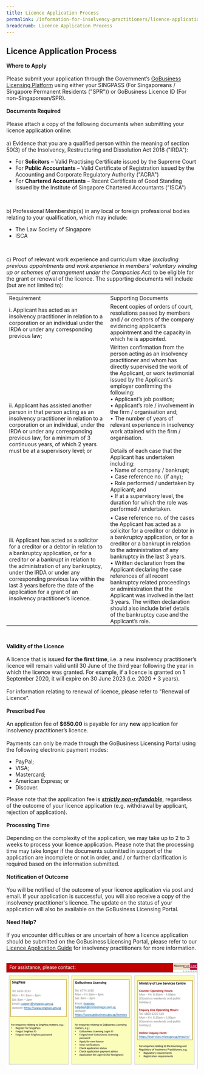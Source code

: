 ```yaml
---
title: Licence Application Process
permalink: /information-for-insolvency-practitioners/licence-application-process/
breadcrumb: Licence Application Process
---
```

**Licence Application Process**
---
**Where to Apply**
<br><br>
Please submit your application through the Government’s <a href="https://www.gobusiness.gov.sg/licences" target="_blank">GoBusiness Licensing Platform</a> using either your SINGPASS (For Singaporeans / Singapore Permanent Residents ("SPR")) or GoBusiness Licence ID (For non-Singaporean/SPR).
<br><br>
**Documents Required**
<br><br>
Please attach a copy of the following documents when submitting your licence application online:
<br><br>
a) Evidence that you are a qualified person within the meaning of section 50(3) of the Insolvency, Restructuring and Dissolution Act 2018 ("IRDA"):
<br>
* For **Solicitors** – Valid Practising Certificate issued by the Supreme Court <br>
* For **Public Accountants** – Valid Certificate of Registration issued by the Accounting and Corporate Regulatory Authority ("ACRA") <br>
* For **Chartered Accountants** – Recent Certificate of Good Standing issued by the Institute of Singapore Chartered Accountants ("ISCA")
<br>

b) Professional Membership(s) in any local or foreign professional bodies relating to your qualification, which may include:
<br>
* The Law Society of Singapore
* ISCA
<br>

c) Proof of relevant work experience and curriculum vitae *(excluding previous appointments and work experience in members' voluntary winding up or schemes of arrangement under the Companies Act)* to be eligible for the grant or renewal of the licence. The supporting documents will include (but are not limited to):
<br>
<table>
<tr>
  <td>Requirement</td>
  <td>Supporting Documents</td>
 </tr>
 <tr>
  <td>i.	Applicant has acted as an insolvency practitioner in relation to a corporation or an individual under the IRDA or under any corresponding previous law;</td>
  <td>
Recent copies of orders of court, resolutions passed by members and / or creditors of the company evidencing applicant’s appointment and the capacity in which he is appointed.<br>


</td>
 </tr>
 <tr>
  <td>ii.	Applicant has assisted another person in that person acting as an insolvency practitioner in relation to a corporation or an individual, under the IRDA or under any corresponding previous law, for a minimum of 3 continuous years, of which 2 years must be at a supervisory level; or
</td>
  <td>Written confirmation from the person acting as an insolvency practitioner and whom has directly supervised the work of the Applicant, or work testimonial issued by the Applicant’s employer confirming the following:<br>
•	Applicant’s job position;<br>
•	Applicant’s role / involvement in the firm / organisation and; <br>
• The number of years of relevant experience in insolvency work attained with the firm / organisation. <br><br>
Details of each case that the Applicant has undertaken including:<br>
•	Name of company / bankrupt; <br>
•	Case reference no. (if any);<br>
• Role performed / undertaken by Applicant; and<br>
•	If at a supervisory level, the duration for which the role was performed / undertaken.<br>
</td>
 </tr>
 <tr>
  <td>iii.	Applicant has acted as a solicitor for a creditor or a debtor in relation to a bankruptcy application, or for a creditor or a bankrupt in relation to the administration of any bankruptcy, under the IRDA or under any corresponding previous law within the last 3 years before the date of the application for a grant of an insolvency practitioner’s licence. </td>
 <td>
•	Case reference no. of the cases the Applicant has acted as a solicitor for a creditor or debtor in a bankruptcy application, or for a creditor or a bankrupt in relation to the administration of any bankruptcy in the last 3 years.<br>
•	Written declaration from the Applicant declaring the case references of all recent bankruptcy related proceedings or administration that the Applicant was involved in the last 3 years. The written declaration should also include brief details of the bankruptcy case and the Applicant’s role. 
</td>
 </tr>
  
</table><br>


**Validity of the Licence**
<br><br>
A licence that is issued **for the first time**, i.e. a new insolvency practitioner’s licence will remain valid until 30 June of the third year following the year in which the licence was granted. For example, if a licence is granted on 1 September 2020, it will expire on 30 June 2023 (i.e. 2020 + 3 years).
<br><br>
For information relating to renewal of licence, please refer to "Renewal of Licence".
<br><br>
**Prescribed Fee**
<br><br> 
An application fee of **$650.00** is payable for any **new** application for insolvency practitioner’s licence. 
<br><br>Payments can only be made through the GoBusiness Licensing Portal using the following electronic payment modes:
<br>
* PayPal;<br>
* VISA;<br>
* Mastercard;<br>
* American Express; or<br>
* Discover.<br>


Please note that the application fee is <ins>_**strictly non-refundable**_</ins>, regardless of the outcome of your licence application (e.g. withdrawal by applicant, rejection of application).
<br><br>
**Processing Time**
<br><br>
Depending on the complexity of the application, we may take up to 2 to 3 weeks to process your licence application. Please note that the processing time may take longer if the documents submitted in support of the application are incomplete or not in order, and / or further clarification is required based on the information submitted.
<br><br>
**Notification of Outcome**
<br><br>
You will be notified of the outcome of your licence application via post and email. If your application is successful, you will also receive a copy of the insolvency practitioner's licence. The update on the status of your application will also be available on the GoBusiness Licensing Portal.
<br><br>
**Need Help?**
<br><br>
If you encounter difficulties or are uncertain of how a licence application should be submitted on the GoBusiness Licensing Portal, please refer to our <a href="/files/Licence Application Guide for Insolvency Practitioners.pdf" target="_blank">Licence Application Guide</a> for insolvency practitioners for more information.
<br><br>

<img src="/images/Table - contacts (260122).JPG">
<br>